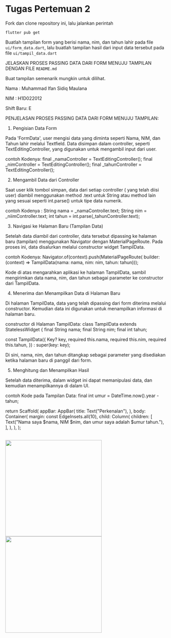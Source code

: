 # Tugas Pertemuan 2

Fork dan clone repository ini, lalu jalankan perintah 
```
flutter pub get
```
Buatlah tampilan form yang berisi nama, nim, dan tahun lahir pada file `ui/form_data.dart`, lalu buatlah tampilan hasil dari input data tersebut pada file `ui/tampil_data.dart`

JELASKAN PROSES PASSING DATA DARI FORM MENUJU TAMPILAN DENGAN FILE `README.md`

Buat tampilan semenarik mungkin untuk dilihat.


Nama : Muhammad Ifan Sidiq Maulana

NIM : H1D022012

Shift Baru: E

PENJELASAN PROSES PASSING DATA DARI FORM MENUJU TAMPILAN:

1. Pengisian Data Form

Pada 'FormData', user mengisi data yang diminta seperti Nama, NIM, dan Tahun lahir melalui Textfield. Data disimpan dalam controller, seperti TextEditingController, yang digunakan untuk mengambil input dari user.

contoh Kodenya:
final _namaController = TextEditingController();
final _nimController = TextEditingController();
final _tahunController = TextEditingController();

2. Mengambil Data dari Controller

Saat user klik tombol simpan, data dari setiap controller ( yang telah diisi user) diambil menggunakan method .text untuk String atau method lain yang sesuai seperti int.parse() untuk tipe data numerik.

contoh Kodenya :
String nama = _namaController.text;
String nim = _niimController.text;
int tahun = int.parse(_tahunController.text);

3. Navigasi ke Halaman Baru (Tampilan Data)

Setelah data diambil dari controller, data tersebut dipassing ke halaman baru (tampilan) menggunakan Navigator dengan MaterialPageRoute. Pada proses ini, data disalurkan melalui constructor widget TampilData.

contoh Kodenya:
Navigator.of(context).push(MaterialPageRoute(
    builder: (context) =>
        TampilData(nama: nama, nim: nim, tahun: tahun)));

Kode di atas mengarahkan aplikasi ke halaman TampilData, sambil mengirimkan data nama, nim, dan tahun sebagai parameter ke constructor dari TampilData.

4. Menerima dan Menampilkan Data di Halaman Baru

Di halaman TampilData, data yang telah dipassing dari form diterima melalui constructor. Kemudian data ini digunakan untuk menampilkan informasi di halaman baru.

constructor di Halaman TampilData:
class TampilData extends StatelessWidget {
  final String nama;
  final String nim;
  final int tahun;

  const TampilData({
    Key? key,
    required this.nama,
    required this.nim,
    required this.tahun,
  }) : super(key: key);

Di sini, nama, nim, dan tahun ditangkap sebagai parameter yang disediakan ketika halaman baru di panggil dari form.

5. Menghitung dan Menampilkan Hasil

Setelah data diterima, dalam widget ini dapat memanipulasi data, dan kemudian menampilkannya di dalam UI.

contoh Kode pada Tampilan Data:
final int umur = DateTime.now().year - tahun;

return Scaffold(
  appBar: AppBar(
    title: Text("Perkenalan"),
  ),
  body: Container(
    margin: const EdgeInsets.all(10),
    child: Column(
      children: [
        Text("Nama saya $nama, NIM $nim, dan umur saya adalah $umur tahun."),
      ],
    ),
  ),
);

<br>
<img src= "https://github.com/user-attachments/assets/c5355cdb-9b30-4bc3-abe6-39d8b81b747a" width="300">

<img src= "https://github.com/user-attachments/assets/1bf1d7fc-ff66-4436-8b03-06ba77c571d0" width="300">



